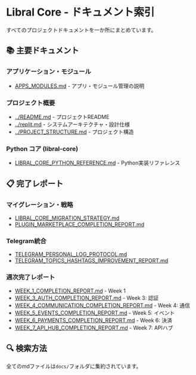 # Libral Core - ドキュメント索引

すべてのプロジェクトドキュメントを一か所にまとめています。

## 📚 主要ドキュメント

### アプリケーション・モジュール
- [APPS_MODULES.md](./APPS_MODULES.md) - アプリ・モジュール管理の説明

### プロジェクト概要
- [../README.md](../README.md) - プロジェクトREADME
- [../replit.md](../replit.md) - システムアーキテクチャ・設計仕様
- [../PROJECT_STRUCTURE.md](../PROJECT_STRUCTURE.md) - プロジェクト構造

### Python コア (libral-core)
- [LIBRAL_CORE_PYTHON_REFERENCE.md](./LIBRAL_CORE_PYTHON_REFERENCE.md) - Python実装リファレンス

## 📋 完了レポート

### マイグレーション・戦略
- [LIBRAL_CORE_MIGRATION_STRATEGY.md](./LIBRAL_CORE_MIGRATION_STRATEGY.md)
- [PLUGIN_MARKETPLACE_COMPLETION_REPORT.md](./PLUGIN_MARKETPLACE_COMPLETION_REPORT.md)

### Telegram統合
- [TELEGRAM_PERSONAL_LOG_PROTOCOL.md](./TELEGRAM_PERSONAL_LOG_PROTOCOL.md)
- [TELEGRAM_TOPICS_HASHTAGS_IMPROVEMENT_REPORT.md](./TELEGRAM_TOPICS_HASHTAGS_IMPROVEMENT_REPORT.md)

### 週次完了レポート
- [WEEK_1_COMPLETION_REPORT.md](./WEEK_1_COMPLETION_REPORT.md) - Week 1
- [WEEK_3_AUTH_COMPLETION_REPORT.md](./WEEK_3_AUTH_COMPLETION_REPORT.md) - Week 3: 認証
- [WEEK_4_COMMUNICATION_COMPLETION_REPORT.md](./WEEK_4_COMMUNICATION_COMPLETION_REPORT.md) - Week 4: 通信
- [WEEK_5_EVENTS_COMPLETION_REPORT.md](./WEEK_5_EVENTS_COMPLETION_REPORT.md) - Week 5: イベント
- [WEEK_6_PAYMENTS_COMPLETION_REPORT.md](./WEEK_6_PAYMENTS_COMPLETION_REPORT.md) - Week 6: 決済
- [WEEK_7_API_HUB_COMPLETION_REPORT.md](./WEEK_7_API_HUB_COMPLETION_REPORT.md) - Week 7: APIハブ

## 🔍 検索方法

全てのmdファイルは`docs/`フォルダに集約されています。
